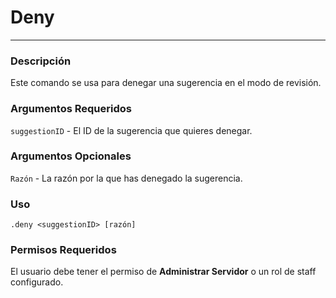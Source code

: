 # Deny
---
### Descripción
Este comando se usa para denegar una sugerencia en el modo de revisión.
### Argumentos Requeridos
`suggestionID` - El ID de la sugerencia que quieres denegar.
### Argumentos Opcionales
`Razón` - La razón por la que has denegado la sugerencia.
### Uso
```
.deny <suggestionID> [razón]
```
### Permisos Requeridos
El usuario debe tener el permiso de **Administrar Servidor** o un rol de staff configurado.

